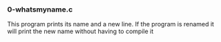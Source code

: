 ### 0-whatsmyname.c
 This program prints its name and a new line. If the program is renamed it will print the new name without having to compile it
